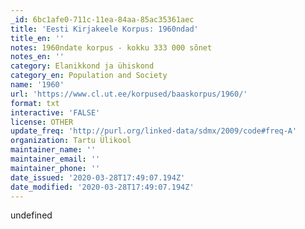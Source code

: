 ```yaml
---
_id: 6bc1afe0-711c-11ea-84aa-85ac35361aec
title: 'Eesti Kirjakeele Korpus: 1960ndad'
title_en: ''
notes: 1960ndate korpus - kokku 333 000 sõnet
notes_en: ''
category: Elanikkond ja ühiskond
category_en: Population and Society
name: '1960'
url: 'https://www.cl.ut.ee/korpused/baaskorpus/1960/'
format: txt
interactive: 'FALSE'
license: OTHER
update_freq: 'http://purl.org/linked-data/sdmx/2009/code#freq-A'
organization: Tartu Ülikool
maintainer_name: ''
maintainer_email: ''
maintainer_phone: ''
date_issued: '2020-03-28T17:49:07.194Z'
date_modified: '2020-03-28T17:49:07.194Z'
---
```

undefined

